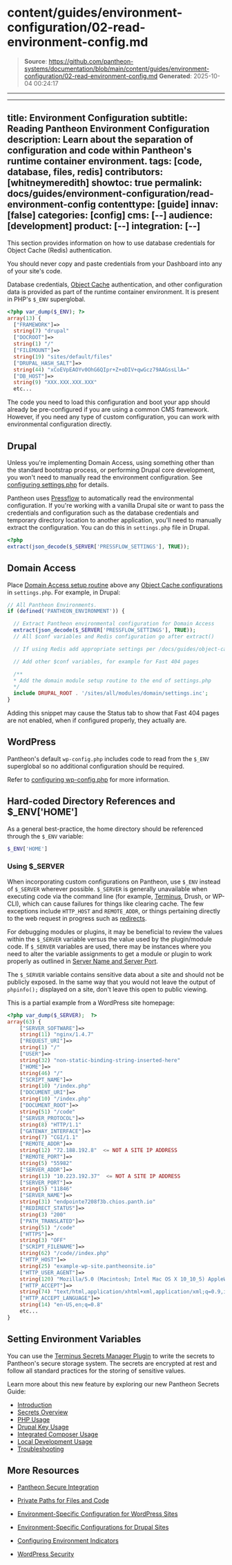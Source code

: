# content/guides/environment-configuration/02-read-environment-config.md

> **Source**: https://github.com/pantheon-systems/documentation/blob/main/content/guides/environment-configuration/02-read-environment-config.md
> **Generated**: 2025-10-04 00:24:17

---

---
title: Environment Configuration
subtitle: Reading Pantheon Environment Configuration
description: Learn about the separation of configuration and code within Pantheon's runtime container environment.
tags: [code, database, files, redis]
contributors: [whitneymeredith]
showtoc: true
permalink: docs/guides/environment-configuration/read-environment-config
contenttype: [guide]
innav: [false]
categories: [config]
cms: [--]
audience: [development]
product: [--]
integration: [--]
---

This section provides information on how to use database credentials for Object Cache (Redis) authentication.

You should never copy and paste credentials from your Dashboard into any of your site's code.

Database credentials, [Object Cache](/object-cache) authentication, and other configuration data is provided as part of the runtime container environment. It is present in PHP's `$_ENV` superglobal.

```php
<?php var_dump($_ENV); ?>
array(13) {
  ["FRAMEWORK"]=>
  string(7) "drupal"
  ["DOCROOT"]=>
  string(1) "/"
  ["FILEMOUNT"]=>
  string(19) "sites/default/files"
  ["DRUPAL_HASH_SALT"]=>
  string(44) "xCoEVpEAOYv0OhG6QIpr+Z+oDIV+qwGcz79AAGssLlA="
  ["DB_HOST"]=>
  string(9) "XXX.XXX.XXX.XXX"
  etc...
```

The code you need to load this configuration and boot your app should already be pre-configured if you are using a common CMS framework. However, if you need any type of custom configuration, you can work with environmental configuration directly.

<Partial file="platform-considerations-connections.md" />

## Drupal

<Alert title="Warning" type="danger">

Unless you're implementing Domain Access, using something other than the standard bootstrap process, or performing Drupal core development, you won't need to manually read the environment configuration. See [configuring settings.php](/guides/php/settings-php) for details.

</Alert>

Pantheon uses [Pressflow](https://www.pressflow.org/) to automatically read the environmental configuration. If you're working with a vanilla Drupal site or want to pass the credentials and configuration such as the database credentials and temporary directory location to another application, you'll need to manually extract the configuration. You can do this in `settings.php` file in Drupal.

```php
<?php
extract(json_decode($_SERVER['PRESSFLOW_SETTINGS'], TRUE));
```

## Domain Access

Place [Domain Access setup routine](https://www.drupal.org/node/1096962) above any [Object Cache configurations](/object-cache/drupal) in `settings.php`. For example, in Drupal:

```php
// All Pantheon Environments.
if (defined('PANTHEON_ENVIRONMENT')) {

  // Extract Pantheon environmental configuration for Domain Access
  extract(json_decode($_SERVER['PRESSFLOW_SETTINGS'], TRUE));
  // All $conf variables and Redis configuration go after extract()

  // If using Redis add appropriate settings per /docs/guides/object-cache/

  // Add other $conf variables, for example for Fast 404 pages

  /**
  * Add the domain module setup routine to the end of settings.php
  */
  include DRUPAL_ROOT . '/sites/all/modules/domain/settings.inc';
}
```

<Alert title="Note" type="info">

Adding this snippet may cause the Status tab to show that Fast 404 pages are not enabled, when if configured properly, they actually are.

</Alert>

## WordPress

Pantheon's default `wp-config.php` includes code to read from the `$_ENV` superglobal so no additional configuration should be required.

Refer to [configuring wp-config.php](/guides/php/wp-config-php) for more information.

## Hard-coded Directory References and $_ENV\['HOME']

As a general best-practice, the home directory should be referenced through the `$_ENV` variable:

```php
$_ENV['HOME']
```

### Using $_SERVER

When incorporating custom configurations on Pantheon, use `$_ENV` instead of `$_SERVER` wherever possible. `$_SERVER` is generally unavailable when executing code via the command line (for example, [Terminus](/terminus), Drush, or WP-CLI), which can cause failures for things like clearing cache. The few exceptions include `HTTP_HOST` and `REMOTE_ADDR`, or things pertaining directly to the web request in progress such as [redirects](/guides/domains).

For debugging modules or plugins, it may be beneficial to review the values within the `$_SERVER` variable versus the value used by the plugin/module code.  If `$_SERVER` variables are used, there may be instances where you need to alter the variable assignments to get a module or plugin to work properly as outlined in [Server Name and Server Port](/server_name-and-server_port).

<Alert title="Note" type="info">

The `$_SERVER` variable contains sensitive data about a site and should not be publicly exposed. In the same way that you would not leave the output of `phpinfo();` displayed on a site, don't leave this open to public viewing.

</Alert>

This is a partial example from a WordPress site homepage:

```php
<?php var_dump($_SERVER);  ?>
array(63) {
    ["SERVER_SOFTWARE"]=>
    string(11) "nginx/1.4.7"
    ["REQUEST_URI"]=>
    string(1) "/"
    ["USER"]=>
    string(32) "non-static-binding-string-inserted-here"
    ["HOME"]=>
    string(46) "/"
    ["SCRIPT_NAME"]=>
    string(10) "/index.php"
    ["DOCUMENT_URI"]=>
    string(10) "/index.php"
    ["DOCUMENT_ROOT"]=>
    string(51) "/code"
    ["SERVER_PROTOCOL"]=>
    string(8) "HTTP/1.1"
    ["GATEWAY_INTERFACE"]=>
    string(7) "CGI/1.1"
    ["REMOTE_ADDR"]=>
    string(12) "72.188.192.8"  <= NOT A SITE IP ADDRESS
    ["REMOTE_PORT"]=>
    string(5) "55982"
    ["SERVER_ADDR"]=>
    string(13) "10.223.192.37"  <= NOT A SITE IP ADDRESS
    ["SERVER_PORT"]=>
    string(5) "11846"
    ["SERVER_NAME"]=>
    string(31) "endpointe7208f3b.chios.panth.io"
    ["REDIRECT_STATUS"]=>
    string(3) "200"
    ["PATH_TRANSLATED"]=>
    string(51) "/code"
    ["HTTPS"]=>
    string(3) "OFF"
    ["SCRIPT_FILENAME"]=>
    string(62) "/code//index.php"
    ["HTTP_HOST"]=>
    string(25) "example-wp-site.pantheonsite.io"
    ["HTTP_USER_AGENT"]=>
    string(120) "Mozilla/5.0 (Macintosh; Intel Mac OS X 10_10_5) AppleWebKit/537.36 (KHTML, like Gecko)         Chrome/46.0.2490.80 Safari/537.36"
    ["HTTP_ACCEPT"]=>
    string(74) "text/html,application/xhtml+xml,application/xml;q=0.9,image/webp,*/*;q=0.8"
    ["HTTP_ACCEPT_LANGUAGE"]=>
    string(14) "en-US,en;q=0.8"
    etc...
}
```

## Setting Environment Variables

You can use the [Terminus Secrets Manager Plugin](https://github.com/pantheon-systems/terminus-secrets-manager-plugin) to write the secrets to Pantheon's secure storage system. The secrets are encrypted at rest and follow all standard practices for the storing of sensitive values.

Learn more about this new feature by exploring our new Pantheon Secrets Guide:
  * [Introduction](/guides/secrets)
  * [Secrets Overview](/guides/secrets/overview)
  * [PHP Usage](/guides/secrets/php)
  * [Drupal Key Usage](/guides/secrets/drupal)
  * [Integrated Composer Usage](/guides/secrets/composer)
  * [Local Development Usage](/guides/secrets/local)
  * [Troubleshooting](/guides/secrets/troubleshooting)


## More Resources

- [Pantheon Secure Integration](/guides/secure-development/secure-integration)

- [Private Paths for Files and Code](/guides/secure-development/private-paths)

- [Environment-Specific Configuration for WordPress Sites](/guides/environment-configuration/environment-specific-config)

- [Environment-Specific Configurations for Drupal Sites](/guides/environment-configuration/environment-specific-config-drupal)

- [Configuring Environment Indicators](/guides/environment-configuration/environment-indicator)

- [WordPress Security](/guides/wordpress-pantheon/wp-security)
